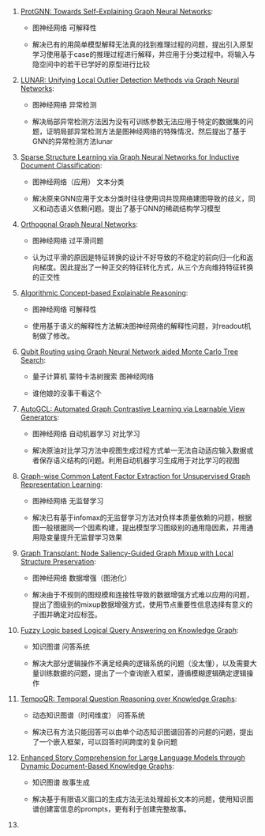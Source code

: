1. [ProtGNN: Towards Self-Explaining Graph Neural Networks](https://www.aminer.cn/pub/61a98af75244ab9dcb9532f9/protgnn-towards-self-explaining-graph-neural-networks?conf=AAAI%202022):
   
   * 图神经网络 可解释性
   
   * 解决已有的用简单模型解释无法真的找到推理过程的问题，提出引入原型学习使用基于case的推理过程进行解释，并应用于分类过程中。将输入与隐空间中的若干已学好的原型进行比较

2. [LUNAR: Unifying Local Outlier Detection Methods via Graph Neural Networks](https://www.aminer.cn/pub/61b6b9a05244ab9dcbf118d4/lunar-unifying-local-outlier-detection-methods-via-graph-neural-networks?conf=AAAI%202022):
   
   * 图神经网络 异常检测
   
   * 解决局部异常检测方法因为没有可训练参数无法应用于特定的数据集的问题，证明局部异常检测方法是图神经网络的特殊情况，然后提出了基于GNN的异常检测方法lunar

3. [Sparse Structure Learning via Graph Neural Networks for Inductive Document Classification](https://www.aminer.cn/pub/61b80b6e5244ab9dcbf49078/sparse-structure-learning-via-graph-neural-networks-for-inductive-document-classification?conf=AAAI%202022):
   
   * 图神经网络（应用） 文本分类
   
   * 解决原来GNN应用于文本分类时往往使用词共现网络建图导致的歧义，同义和动态语义依赖问题。提出了基于GNN的稀疏结构学习模型

4. [Orthogonal Graph Neural Networks](https://www.aminer.cn/pub/61a839655244ab9dcbb14d13/orthogonal-graph-neural-networks?conf=AAAI%202022):
   
   * 图神经网络 过平滑问题
   
   * 认为过平滑的原因是特征转换的设计不好导致的不稳定的前向归一化和返向梯度。因此提出了一种正交的特征转化方式，从三个方向维持特征转换的正交性

5. [Algorithmic Concept-based Explainable Reasoning](https://www.aminer.cn/pub/619e18966750f86487ee6329/algorithmic-concept-based-explainable-reasoning?conf=AAAI%202022):
   
   * 图神经网络 可解释性
   
   * 使用基于语义的解释性方法解决图神经网络的解释性问题，对readout机制做了修改。

6. [Qubit Routing using Graph Neural Network aided Monte Carlo Tree Search](https://www.aminer.cn/pub/606c65c091e0114248cd03ec/qubit-routing-using-graph-neural-network-aided-monte-carlo-tree-search?conf=AAAI%202022):
   
   * 量子计算机 蒙特卡洛树搜索 图神经网络
   
   * 谁他娘的没事干看这个

7. [AutoGCL: Automated Graph Contrastive Learning via Learnable View Generators](https://www.aminer.cn/pub/614a9ecb5244ab9dcbc38cf9/autogcl-automated-graph-contrastive-learning-via-learnable-view-generators?conf=AAAI%202022):
   
   * 图神经网络 自动机器学习 对比学习
   
   * 解决原油对比学习方法中视图生成过程方式单一无法自动适应输入数据或者保存语义结构的问题。利用自动机器学习生成用于对比学习的视图

8. [Graph-wise Common Latent Factor Extraction for Unsupervised Graph Representation Learning](https://www.aminer.cn/pub/61bc001b5244ab9dcba3faaa/graph-wise-common-latent-factor-extraction-for-unsupervised-graph-representation-learning?conf=AAAI%202022):
   
   * 图神经网络 无监督学习
   
   * 解决已有基于infomax的无监督学习方法对负样本质量依赖的问题，根据图一般根据同一个因素构建，提出模型学习图级别的通用隐因素，并用通用隐变量提升无监督学习效果

9. [Graph Transplant: Node Saliency-Guided Graph Mixup with Local Structure Preservation](https://www.aminer.cn/pub/618c89ec5244ab9dcb27cddd/graph-transplant-node-saliency-guided-graph-mixup-with-local-structure-preservation?conf=AAAI%202022):
   
   * 图神经网络 数据增强（图池化）
   
   * 解决由于不规则的图规模和连接性导致的数据增强方式难以应用的问题，提出了图级别的mixup数据增强方式，使用节点重要性信息选择有意义的子图并确定对应标签。

10. [Fuzzy Logic based Logical Query Answering on Knowledge Graph](https://www.aminer.cn/pub/610caefb5244ab9dcb1c083b/fuzzy-logic-based-logical-query-answering-on-knowledge-graph?conf=AAAI%202022):
    
    * 知识图谱 问答系统
    
    * 解决大部分逻辑操作不满足经典的逻辑系统的问题（没太懂），以及需要大量训练数据的问题，提出了一个查询嵌入框架，遵循模糊逻辑确定逻辑操作

11. [TempoQR: Temporal Question Reasoning over Knowledge Graphs](https://www.aminer.cn/pub/61b80b6b5244ab9dcbf48b78/tempoqr-temporal-question-reasoning-over-knowledge-graphs?conf=AAAI%202022):
    
    * 动态知识图谱（时间维度） 问答系统
    
    * 解决已有方法只能回答可以由单个动态知识图谱回答的问题的问题，提出了一个嵌入框架，可以回答时间跨度的复杂问题

12. [Enhanced Story Comprehension for Large Language Models through Dynamic Document-Based Knowledge Graphs](https://www.aminer.cn/pub/6215a4242c356815940386ad/enhanced-story-comprehension-for-large-language-models-through-dynamic-document-based-knowledge?conf=AAAI%202022):
    
    * 知识图谱 故事生成
    
    * 解决基于有限语义窗口的生成方法无法处理超长文本的问题，使用知识图谱创建富信息的prompts，更有利于创建完整故事。

13. 



